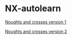 # NX-autolearn
<p><a href="NX.html">Noughts and crosses version 1</a></p> 
<p><a href="NX2.html">Noughts and crosses version 2</a></p>
